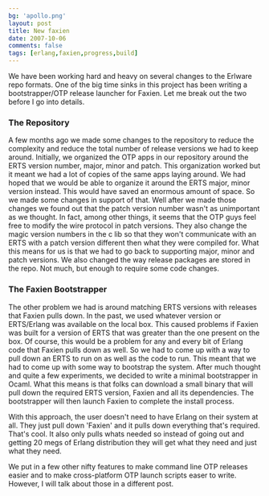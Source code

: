 ```yaml
---
bg: 'apollo.png'
layout: post
title: New faxien
date: 2007-10-06
comments: false
tags: [erlang,faxien,progress,build]
---
```


We have been working hard and heavy on several changes to the Erlware
repo formats. One of the big time sinks in this project has been
writing a bootstrapper/OTP release launcher for Faxien. Let me break
out the two before I go into details.

### The Repository

A few months ago we made some changes to the repository to reduce the
complexity and reduce the total number of release versions we had to
keep around. Initially, we organized the OTP apps in our repository
around the ERTS version number, major, minor and patch. This
organization worked but it meant we had a lot of copies of the same
apps laying around. We had hoped that we would be able to organize it
around the ERTS major, minor version instead. This would have saved an
enormous amount of space. So we made some changes in support of
that. Well after we made those changes we found out that the patch
version number wasn't as unimportant as we thought. In fact, among
other things, it seems that the OTP guys feel free to modify the wire
protocol in patch versions. They also change the magic version numbers
in the c lib so that they won't communicate with an ERTS with a patch
version different then what they were compiled for. What this means
for us is that we had to go back to supporting major, minor and patch
versions. We also changed the way release packages are stored in the
repo. Not much, but enough to require some code changes.

### The Faxien Bootstrapper

The other problem we had is around matching ERTS versions with
releases that Faxien pulls down. In the past, we used whatever version
or ERTS/Erlang was available on the local box. This caused problems if
Faxien was built for a version of ERTS that was greater than the one
present on the box. Of course, this would be a problem for any and
every bit of Erlang code that Faxien pulls down as well. So we had to
come up with a way to pull down an ERTS to run on as well as the code
to run. This meant that we had to come up with some way to bootstrap
the system. After much thought and quite a few experiments, we decided
to write a minimal bootstrapper in Ocaml. What this means is that
folks can download a small binary that will pull down the required
ERTS version, Faxien and all its dependencies. The bootstrapper will
then launch Faxien to complete the install process.

With this approach, the user doesn't need to have Erlang on their
system at all. They just pull down 'Faxien' and it pulls down
everything that's required. That's cool. It also only pulls whats
needed so instead of going out and getting 20 megs of Erlang
distribution they will get what they need and just what they need.

We put in a few other nifty features to make command line OTP releases
easier and to make cross-platform OTP launch scripts easer to
write. However, I will talk about those in a different post.